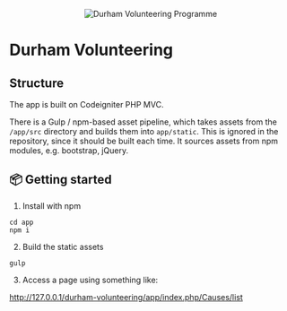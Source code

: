<p align="center">
    <img alt="Durham Volunteering Programme" title="Durham Volunteering Programme" src="../master/app/src/images/volunteering-programme-logo.svg">
</p>

# Durham Volunteering

## Structure
The app is built on Codeigniter PHP MVC.

There is a Gulp / npm-based asset pipeline, which takes assets from the `/app/src` directory and builds them into `app/static`. This is ignored in the repository, since it should be built each time. It sources assets from npm modules, e.g. bootstrap, jQuery.


## 📦 Getting started
1. Install with npm

```shell
cd app
npm i
```

2. Build the static assets

```shell
gulp
```

3. Access a page using something like:

http://127.0.0.1/durham-volunteering/app/index.php/Causes/list
